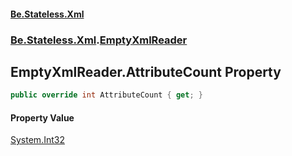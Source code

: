#### [Be.Stateless.Xml](README.md 'README')
### [Be.Stateless.Xml](Be.Stateless.Xml.md 'Be.Stateless.Xml').[EmptyXmlReader](EmptyXmlReader.md 'Be.Stateless.Xml.EmptyXmlReader')

## EmptyXmlReader.AttributeCount Property

```csharp
public override int AttributeCount { get; }
```

#### Property Value
[System.Int32](https://docs.microsoft.com/en-us/dotnet/api/System.Int32 'System.Int32')